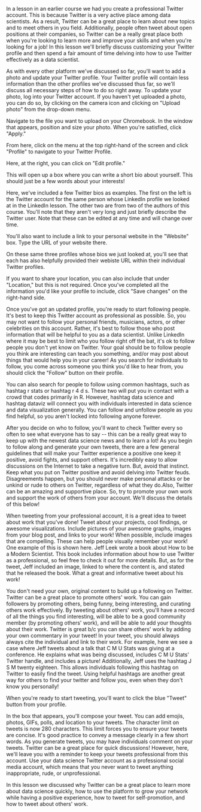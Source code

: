 In a lesson in an earlier course we had you create a professional Twitter account. This is because Twitter is a very active place among data scientists. As a result, Twitter can be a great place to learn about new topics and to meet others in you field. Additionally, people often tweet about open positions at their companies, so Twitter can be a really great place both when you're looking to learn more and improve your skills and when you're looking for a job! In this lesson we'll briefly discuss customizing your Twitter profile and then spend a fair amount of time delving into how to use Twitter effectively as a data scientist.

As with every other platform we've discussed so far, you'll want to add a photo and update your Twitter profile. Your Twitter profile will contain less information than the other profiles we've discussed thus far, so we'll discuss all necessary steps of how to do so right away. To update your photo, log into your Twitter account. If you haven't yet uploaded a photo, you can do so, by clicking on the camera icon and clicking on "Upload photo" from the drop-down menu. 

Navigate to the file you want to upload on your Chromebook. In the window that appears, position and size your photo. When you're satisfied, click "Apply."

From here, click on the menu at the top right-hand of the screen and click "Profile" to navigate to your Twitter Profile. 

Here, at the right, you can click on "Edit profile."

This will open up a box where you can write a short bio about yourself. This should just be a few words about your interests! 

Here, we've included a few Twitter bios as examples. The first on the left is the Twitter account for the same person whose LinkedIn profile we looked at in the LinkedIn lesson. The other two are from two of the authors of this course. You'll note that they aren't very long and just briefly describe the Twitter user. Note that these can be edited at any time and will change over time.

You'll also want to include a link to your personal website in the "Website" box. Type the URL of your website there.

On these same three profiles whose bios we just looked at, you'll see that each has also helpfully provided their webiste URL within their individual Twitter profiles. 

If you want to share your location, you can also include that under "Location," but this is not required. Once you've completed all the information you'd like your profile to include, click "Save changes" on the right-hand side.

Once you've got an updated profile, you're ready to start following people. It's best to keep this Twitter account as professional as possible. So, you may not want to follow your personal friends, musicians, actors, or other celebrities on this account. Rather, it's best to follow those who post information that will be helpful to you as a data scientist. Unlike LinkedIn where it may be best to limit who you follow right off the bat, it's ok to follow people you don't yet know on Twitter. Your goal should be to follow people you think are interesting can teach you something, and/or may post about things that would help you in your career! As you search for individuals to follow, you come across someone you think you'd like to hear from, you should click the "Follow" button on their profile.

You can also search for people to follow using common hashtags, such as  hashtag  r stats or hashtag r 4 d s. These two will put you in contact with a crowd that codes primarily in R. However,  hashtag  data science and  hashtag dataviz will connect you with individuals interested in data science and data visualization generally. You can follow and unfollow people as you find helpful, so you aren't locked into following anyone forever.

After you decide on who to follow, you'll want to check Twitter every so often to see what everyone has to say -- this can be a really great way to keep up with the newest data science news and to learn a lot! As you begin to follow along and generate your own tweets, there are a few general guidelines that will make your Twitter experience a positive one keep it positive, avoid fights, and support others. It's incredibly easy to allow discussions on the Internet to take a negative turn. But, avoid that instinct. Keep what you put on Twitter positive and avoid delving into Twitter feuds. Disagreements happen, but you should never make personal attacks or be unkind or rude to others on Twitter, regardless of what they do.Also, Twitter can be an amazing and supportive place. So, try to promote your own work and support the work of others from your account. We'll discuss the details of this below!

When tweeting from your professional account, it is a great idea to tweet about work that you've done! Tweet about your projects, cool findings, or awesome visualizations. Include pictures of your awesome graphs, images from your blog post, and links to your work! When possible, include images that are compelling. These can help people visually remember your work! One example of this is shown here. Jeff Leek wrote a book about How to be a Modern Scientist. This book includes information about how to use Twitter as a professional, so feel free to check it out for more details. But, as for the tweet, Jeff included an image, linked to where the content is, and stated that he released the book. What a great and informative tweet about his work!

You don't need your own, original content to build up a following on Twitter. Twitter can be a great place to promote others' work. You can gain followers by promoting others, being funny, being interesting, and curating others work effectively. By tweeting about others' work, you'll have a record of all the things you find interesting, will be able to be a good community member (by promoting others' work), and will be able to add your thoughts about their work. Twitter is great b/c you can share others' work by adding your own commentary in your tweet! In your tweet, you should always always cite the individual and link to their work. For example, here we see a case where Jeff tweets about a talk that C M U Stats was giving at a conference. He explains what was being discussed, includes C M U Stats' Twitter handle, and includes a picture! Additionally, Jeff uses the hashtag J S M twenty eighteen. This allows individuals following this hashtag on Twitter to easily find the tweet. Using helpful hashtags are another great way for others to find your twitter and follow you, even when they don't know you personally!

When you're ready to start tweeting, you'll want to click the blue "Tweet" button from your profile. 

In the box that appears, you'll compose your tweet. You can add emojis, photos, GIFs, polls, and location to your tweets. The character limit on tweets is now 280 characters. This limit forces you to ensure your tweets are concise. It's good practice to convey a message clearly in a few short words. As you generate tweets, you may have individuals comment on your tweets. Twitter can be a great place for quick discussions! However, here, we'll leave you with a reminder to keep your tweets professional from this account. Use your data science Twitter account as a professional social media account, which means that you never want to tweet anything inappropriate, rude, or unprofessional. 

In this lesson we discussed why Twitter can be a great place to learn more about data science quickly, how to use the platform to grow your network while having a positive experience, how to tweet for self-promotion, and how to tweet about others' work. 